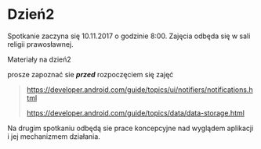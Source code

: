 # Dzień2

Spotkanie zaczyna się 10.11.2017 o godzinie 8:00. Zajęcia odbęda się w sali religii prawosławnej.

Materiały na dzień2

prosze zapoznać sie ***przed*** rozpoczęciem się zajęć

> https://developer.android.com/guide/topics/ui/notifiers/notifications.html
>
> https://developer.android.com/guide/topics/data/data-storage.html

Na drugim spotkaniu odbędą sie prace koncepcyjne nad wyglądem aplikacji i jej mechanizmem działania.

